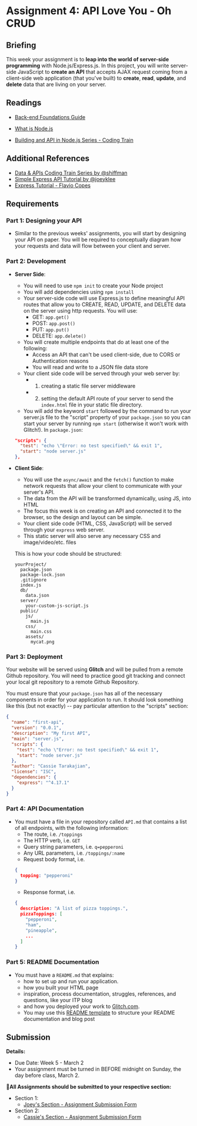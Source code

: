 # Assignment 4: API Love You - Oh CRUD

## Briefing

This week your assignment is to **leap into the world of server-side programming** with Node.js/Express.js. In this project, you will write server-side JavaScript to **create an API** that accepts AJAX request coming from a client-side web application (that you've built) to **create**, **read**, **update**, and **delete** data that are living on your server. 

## Readings
* [Back-end Foundations Guide](../guides/backend-foundations-guide.md)

* [What is Node.js](https://www.youtube.com/watch?v=RF5_MPSNAtU&t=5s)
* [Building and API in Node.js Series - Coding Train](https://www.youtube.com/watch?v=P-Upi9TMrBk&list=PLRqwX-V7Uu6Yyn-fBtGHfN0_xCtBwUkBp)

## Additional References
* [Data & APIs Coding Train Series by @shiffman](https://www.youtube.com/playlist?list=PLRqwX-V7Uu6YxDKpFzf_2D84p0cyk4T7X)
* [Simple Express API Tutorial by @joeyklee](https://github.com/joeyklee/simple-express-api)
* [Express Tutorial - Flavio Copes](https://flaviocopes.com/express/)
  
## Requirements

### Part 1: Designing your API
* Similar to the previous weeks' assignments, you will start by designing your API on paper. You will be required to conceptually diagram how your requests and data will flow between your client and server. 

### Part 2: Development
* **Server Side**:
  * You will need to use `npm init` to create your Node project
  * You will add dependencies using `npm install`
  * Your server-side code will use Express.js to define meaningful API routes that allow you to CREATE, READ, UPDATE, and DELETE data on the server using http requests. You will use:
    * GET: `app.get()`
    * POST: `app.post()`
    * PUT: `app.put()`
    * DELETE: `app.delete()`
  * You will create multiple endpoints that do at least one of the following:
    * Access an API that can't be used client-side, due to CORS or Authentication reasons
    * You will read and write to a JSON file data store
  * Your client side code will be served through your web server by:
    * 1. creating a static file server middleware
    * 2. setting the default API route of your server to send the `index.html` file in your static file directory.
  * You will add the keyword `start` followed by the command to run your server.js file to the "script" property of your `package.json` so you can start your server by running `npm start` (otherwise it won't work with Glitch!). In `package.json`:
  ```json
  "scripts": {
    "test": "echo \"Error: no test specified\" && exit 1",
    "start": "node server.js"
  },
  ```
* **Client Side**:
  * You will use the `async/await` and the `fetch()` function to make network requests that allow your client to communicate with your server's API.
  * The data from the API will be transformed dynamically, using JS, into HTML
  * The focus this week is on creating an API and connected it to the browser, so the design and layout can be simple.
  * Your client side code (HTML, CSS, JavaScript) will be served through your `express` web server.
  * This static server will also serve any necessary CSS and image/video/etc. files

  This is how your code should be structured:
  ```
  yourProject/
    package.json
    package-lock.json
    .gitignore
    index.js
    db/
      data.json
    server/
      your-custom-js-script.js
    public/
      js/
        main.js
      css/
        main.css
      assets/
        mycat.png
  ```


### Part 3: Deployment
Your website will be served using **Glitch** and will be pulled from a remote Github repository. You will need to practice good git tracking and connect your local git repository to a remote Github Repository. 

You must ensure that your `package.json` has all of the necessary components in order for your application to run. It should look something like this (but not exactly) -- pay particular attention to the "scripts" section:

```json
{
  "name": "first-api",
  "version": "0.0.1",
  "description": "My first API",
  "main": "server.js",
  "scripts": {
    "test": "echo \"Error: no test specified\" && exit 1",
    "start": "node server.js"
  },
  "author": "Cassie Tarakajian",
  "license": "ISC",
  "dependencies": {
    "express": "^4.17.1"
  }
}
```

### Part 4: API Documentation
* You must have a file in your repository called `API.md` that contains a list of all endpoints, with the following information:
  * The route, i.e. `/toppings`
  * The HTTP verb, i.e. `GET`
  * Query string parameters, i.e. `q=pepperoni`
  * Any URL parameters, i.e. `/toppings/:name`
  * Request body format, i.e.
  ```json
  {
    topping: "pepperoni"
  }
  ```
  * Response format, i.e.
  ```json
  { 
    description: "A list of pizza toppings.",
    pizzaToppings: [
      "pepperoni",
      "ham",
      "pineapple",
      ...
    ]
  }
  ```
  
### Part 5: README Documentation
* You must have a `README.md` that explains:
    * how to set up and run your application.
    * how you built your HTML page
    * inspiration, process documentation, struggles, references, and questions, like your ITP blog
    * and how you deployed your work to [Glitch.com](https://glitch.com).
  * You may use this [README template](/templates/readme-template.md) to structure your README documentation and blog post

## Submission

**Details:**
* Due Date: Week 5 - March 2
* Your assignment must be turned in BEFORE midnight on Sunday, the day before class, March 2.

**📨All Assignments should be submitted to your respective section:**
* Section 1:
  * [Joey's Section - Assignment Submission Form](https://forms.gle/GkLsRM581kfyHg6W6)
* Section 2:
  * [Cassie's Section - Assignment Submission Form](https://forms.gle/pzxHjZtq1iP5WAyv9)
